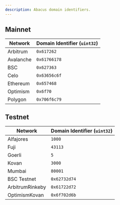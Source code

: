 ```yaml
---
description: Abacus domain identifiers.
---
```


## Mainnet

| Network | Domain Identifier (`uint32`) |
| ------- | ------- |
| Arbitrum | `0x617262` |
| Avalanche | `0x61766178` |
| BSC | `0x627363` |
| Celo | `0x63656c6f` |
| Ethereum | `0x657468` |
| Optimism | `0x6f70` |
| Polygon | `0x706f6c79` |

## Testnet

| Network | Domain Identifier (`uint32`) |
| ------- | ------- |
| Alfajores | `1000` |
| Fuji | `43113` |
| Goerli | `5` |
| Kovan | `3000` |
| Mumbai | `80001` |
| BSC Testnet | `0x62732d74` |
| ArbitrumRinkeby | `0x61722d72` |
| OptimismKovan | `0x6f702d6b` |
